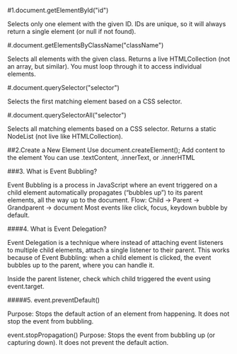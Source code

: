 
<!-- Markdown -->

#1.document.getElementById("id")

 Selects only one element with the given ID.
IDs are unique, so it will always return a single element (or null if not found).

#.document.getElementsByClassName("className")

 Selects all elements with the given class.
Returns a live HTMLCollection (not an array, but similar).
You must loop through it to access individual elements.

#.document.querySelector("selector")

 Selects the first matching element based on a CSS selector.

#.document.querySelectorAll("selector")

 Selects all matching elements based on a CSS selector.
Returns a static NodeList (not live like HTMLCollection). 

##2.Create a New Element
Use document.createElement();
Add content to the element You can use .textContent, .innerText, or .innerHTML

###3. What is Event Bubbling?

Event Bubbling is a process in JavaScript where an event triggered on a child element automatically propagates (“bubbles up”) to its parent elements, all the way up to the document.
Flow: Child → Parent → Grandparent → document
Most events like click, focus, keydown bubble by default.


####4. What is Event Delegation?

Event Delegation is a technique where instead of attaching event listeners to multiple child elements, attach a single listener to their parent.
This works because of Event Bubbling: when a child element is clicked, the event bubbles up to the parent, where you can handle it.

Inside the parent listener, check which child triggered the event using event.target.


#####5. event.preventDefault()

Purpose: Stops the default action of an element from happening.
It does not stop the event from bubbling.

event.stopPropagation()
Purpose: Stops the event from bubbling up (or capturing down).
It does not prevent the default action.